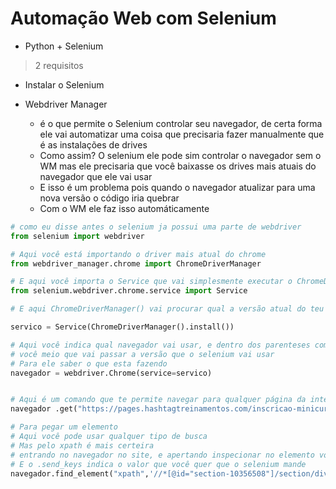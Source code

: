 # Automação Web com Selenium

- Python + Selenium
> 2 requisitos 

- Instalar o Selenium 
  
- Webdriver Manager
  - é o que permite o Selenium controlar seu navegador, de certa forma ele vai automatizar uma coisa que precisaria fazer manualmente que é as instalações de drives
  - Como assim? O selenium ele pode sim controlar o navegador sem o WM mas ele precisaria que você baixasse os drives mais atuais do navegador que ele vai usar
  - E isso é um problema pois quando o navegador atualizar para uma nova versão o código iria quebrar
  - Com o WM ele faz isso automáticamente

```py
# como eu disse antes o selenium ja possui uma parte de webdriver
from selenium import webdriver

# Aqui você está importando o driver mais atual do chrome
from webdriver_manager.chrome import ChromeDriverManager

# E aqui você importa o Service que vai simplesmente executar o ChromeDriverManager
from selenium.webdriver.chrome.service import Service

# E aqui ChromeDriverManager() vai procurar qual a versão atual do teu chrome e vai instalar a versao do driver correspondente

servico = Service(ChromeDriverManager().install())

# Aqui você indica qual navegador vai usar, e dentro dos parenteses como param
# você meio que vai passar a versão que o selenium vai usar
# Para ele saber o que esta fazendo 
navegador = webdriver.Chrome(service=servico)


# Aqui é um comando que te permite navegar para qualquer página da internet
navegador .get("https://pages.hashtagtreinamentos.com/inscricao-minicurso-python-automacao-org?origemurl=hashtag_yt_org_minipython_8AMNaVt0z_M")

# Para pegar um elemento
# Aqui você pode usar qualquer tipo de busca
# Mas pelo xpath é mais certeira 
# entrando no navegador no site, e apertando inspecionar no elemento você pode copiar o xpath dele
# E o .send_keys indica o valor que você quer que o selenium mande 
navegador.find_element("xpath",'//*[@id="section-10356508"]/section/div[2]/div/div[2]/form/div[1]/div/div[1]/div/input').send_keys("Erick")
```
